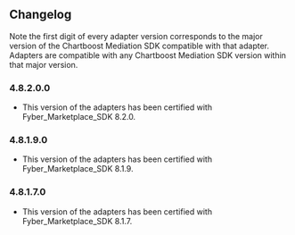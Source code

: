 ## Changelog

Note the first digit of every adapter version corresponds to the major version of the Chartboost Mediation SDK compatible with that adapter. 
Adapters are compatible with any Chartboost Mediation SDK version within that major version.

### 4.8.2.0.0
- This version of the adapters has been certified with Fyber_Marketplace_SDK 8.2.0.

### 4.8.1.9.0
- This version of the adapters has been certified with Fyber_Marketplace_SDK 8.1.9.

### 4.8.1.7.0
- This version of the adapters has been certified with Fyber_Marketplace_SDK 8.1.7.
